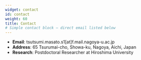 ```yaml
---
widget: contact
id: contact
weight: 60
title: Contact
# Simple contact block — direct email listed below
---
```


<div id="contact"></div>

- **Email**: tsutsumi.masato.s1[at]f.mail.nagoya-u.ac.jp
- **Address**: 65 Tsurumai-cho, Showa-ku, Nagoya, Aichi, Japan
- **Research**: Postdoctoral Researcher at Hiroshima University